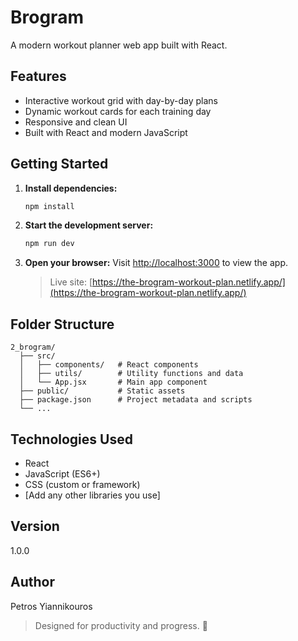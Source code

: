# Brogram

A modern workout planner web app built with React.

## Features

- Interactive workout grid with day-by-day plans
- Dynamic workout cards for each training day
- Responsive and clean UI
- Built with React and modern JavaScript

## Getting Started

1. **Install dependencies:**
   ```sh
   npm install
   ```
2. **Start the development server:**
   ```sh
   npm run dev
   ```
3. **Open your browser:**
   Visit [http://localhost:3000](http://localhost:3000) to view the app.

   > Live site: [https://the-brogram-workout-plan.netlify.app/](https://the-brogram-workout-plan.netlify.app/)

## Folder Structure

```
2_brogram/
  ├── src/
  │   ├── components/   # React components
  │   ├── utils/        # Utility functions and data
  │   └── App.jsx       # Main app component
  ├── public/           # Static assets
  ├── package.json      # Project metadata and scripts
  └── ...
```

## Technologies Used

- React
- JavaScript (ES6+)
- CSS (custom or framework)
- [Add any other libraries you use]

## Version

1.0.0

## Author

Petros Yiannikouros

> Designed for productivity and progress. 💪
